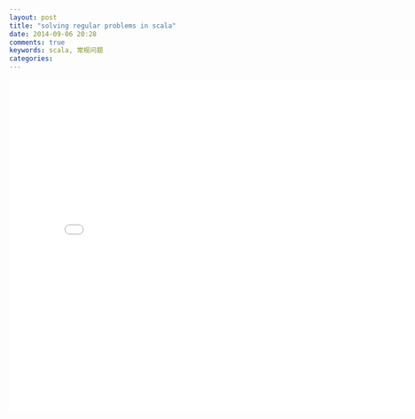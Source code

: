```yaml
---
layout: post
title: "solving regular problems in scala"
date: 2014-09-06 20:28
comments: true
keywords: scala, 常规问题
categories: 
---
```


<iframe src="//slides.com/pengfeicui/solving-regular-problems-in-scala/embed" width="800" height="600" scrolling="no" frameborder="0" webkitallowfullscreen mozallowfullscreen allowfullscreen></iframe>